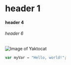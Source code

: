 # header 1
#### header 4
###### header 6

![Image of Yaktocat](https://octodex.github.com/images/yaktocat.png)

``` javascript
var myVar = "Hello, world!";
```
